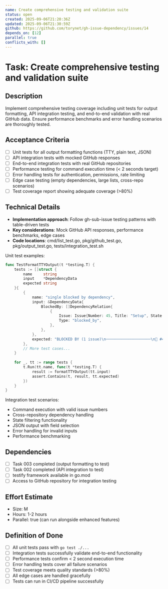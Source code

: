 ```yaml
---
name: Create comprehensive testing and validation suite
status: open
created: 2025-09-06T21:20:36Z
updated: 2025-09-06T21:30:59Z
github: https://github.com/torynet/gh-issue-dependency/issues/14
depends_on: [12]
parallel: true
conflicts_with: []
---
```


# Task: Create comprehensive testing and validation suite

## Description
Implement comprehensive testing coverage including unit tests for output formatting, API integration testing, and end-to-end validation with real GitHub data. Ensure performance benchmarks and error handling scenarios are thoroughly tested.

## Acceptance Criteria
- [ ] Unit tests for all output formatting functions (TTY, plain text, JSON)
- [ ] API integration tests with mocked GitHub responses
- [ ] End-to-end integration tests with real GitHub repositories
- [ ] Performance testing for command execution time (< 2 seconds target)
- [ ] Error handling tests for authentication, permissions, rate limiting
- [ ] Edge case testing (empty dependencies, large lists, cross-repo scenarios)
- [ ] Test coverage report showing adequate coverage (>80%)

## Technical Details
- **Implementation approach**: Follow gh-sub-issue testing patterns with table-driven tests
- **Key considerations**: Mock GitHub API responses, performance benchmarks, edge cases
- **Code locations**: cmd/list_test.go, pkg/github_test.go, pkg/output_test.go, tests/integration_test.sh

Unit test examples:
```go
func TestFormatTTYOutput(t *testing.T) {
    tests := []struct {
        name     string
        input    *DependencyData
        expected string
    }{
        {
            name: "single blocked by dependency",
            input: &DependencyData{
                BlockedBy: []DependencyRelation{
                    {
                        Issue: Issue{Number: 45, Title: "Setup", State: "open"},
                        Type: "blocked_by",
                    },
                },
            },
            expected: "BLOCKED BY (1 issue)\n────────────────────\n🔵 #45   Setup     [open]",
        },
        // More test cases...
    }
    
    for _, tt := range tests {
        t.Run(tt.name, func(t *testing.T) {
            result := formatTTYOutput(tt.input)
            assert.Contains(t, result, tt.expected)
        })
    }
}
```

Integration test scenarios:
- Command execution with valid issue numbers
- Cross-repository dependency handling
- State filtering functionality
- JSON output with field selection
- Error handling for invalid inputs
- Performance benchmarking

## Dependencies
- [ ] Task 003 completed (output formatting to test)
- [ ] Task 002 completed (API integration to test)
- [ ] testify framework available in go.mod
- [ ] Access to GitHub repository for integration testing

## Effort Estimate
- Size: M
- Hours: 1-2 hours
- Parallel: true (can run alongside enhanced features)

## Definition of Done
- [ ] All unit tests pass with `go test ./...`
- [ ] Integration tests successfully validate end-to-end functionality
- [ ] Performance tests confirm < 2 second execution time
- [ ] Error handling tests cover all failure scenarios
- [ ] Test coverage meets quality standards (>80%)
- [ ] All edge cases are handled gracefully
- [ ] Tests can run in CI/CD pipeline successfully
